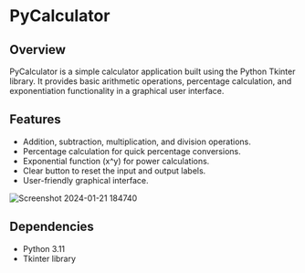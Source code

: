 # PyCalculator

## Overview

PyCalculator is a simple calculator application built using the Python Tkinter library. It provides basic arithmetic operations, percentage calculation, and exponentiation functionality in a graphical user interface.

## Features

- Addition, subtraction, multiplication, and division operations.
- Percentage calculation for quick percentage conversions.
- Exponential function (x^y) for power calculations.
- Clear button to reset the input and output labels.
- User-friendly graphical interface.

![Screenshot 2024-01-21 184740](https://github.com/Aryan-Garg-dev/gui-based-calculator/assets/148696092/8db3fbe0-f741-4eae-a169-bdc118a1e163)


## Dependencies

- Python 3.11
- Tkinter library

